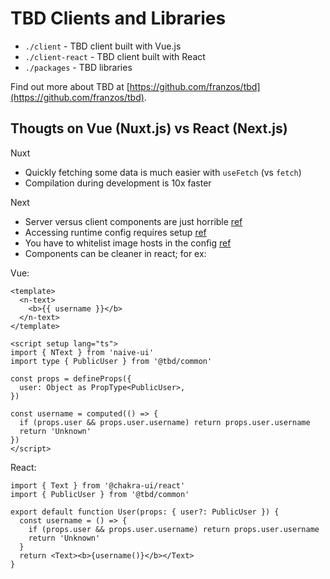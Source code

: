 # TBD Clients and Libraries

- `./client` - TBD client built with Vue.js
- `./client-react` - TBD client built with React
- `./packages` - TBD libraries

Find out more about TBD at [https://github.com/franzos/tbd](https://github.com/franzos/tbd).

## Thougts on Vue (Nuxt.js) vs React (Next.js)

Nuxt

- Quickly fetching some data is much easier with `useFetch` (vs `fetch`)
- Compilation during development is 10x faster

Next

- Server versus client components are just horrible [ref](https://nextjs.org/docs/getting-started/react-essentials#client-components)
- Accessing runtime config requires setup [ref](https://nextjs.org/docs/pages/api-reference/next-config-js/runtime-configuration)
- You have to whitelist image hosts in the config [ref](https://nextjs.org/docs/messages/next-image-unconfigured-host)
- Components can be cleaner in react; for ex:

Vue:

```vue
<template>
  <n-text>
    <b>{{ username }}</b>
  </n-text>
</template>

<script setup lang="ts">
import { NText } from 'naive-ui'
import type { PublicUser } from '@tbd/common'

const props = defineProps({
  user: Object as PropType<PublicUser>,
})

const username = computed(() => {
  if (props.user && props.user.username) return props.user.username
  return 'Unknown'
})
</script>
```

React:

```tsx
import { Text } from '@chakra-ui/react'
import { PublicUser } from '@tbd/common'

export default function User(props: { user?: PublicUser }) {
  const username = () => {
    if (props.user && props.user.username) return props.user.username
    return 'Unknown'
  }
  return <Text><b>{username()}</b></Text>
}
```